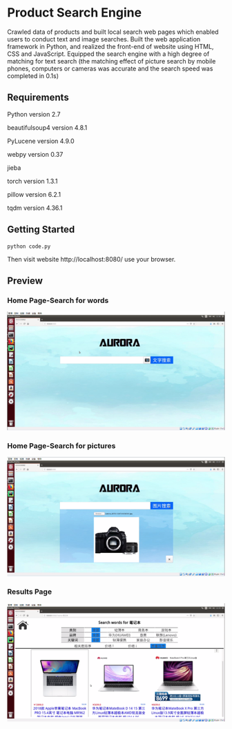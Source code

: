 # Product Search Engine

Crawled data of products and built local search web pages which enabled users to conduct text and image searches. Built the web application framework in Python, and realized the front-end of website using HTML, CSS and JavaScript. Equipped the search engine with a high degree of matching for text search (the matching effect of picture search by mobile phones, computers or cameras was accurate and the search speed was completed in 0.1s)  

## Requirements

Python version 2.7

beautifulsoup4 version 4.8.1

PyLucene version 4.9.0

webpy version 0.37

jieba

torch version 1.3.1

pillow version 6.2.1

tqdm version 4.36.1

## Getting Started

```
python code.py
```

Then visit website http://localhost:8080/ use your browser.

## Preview

### Home Page-Search for words

![image-20211223222425499](pic/image-20211223222425499.png)

### Home Page-Search for pictures

![image-20211223222514732](pic/image-20211223222514732.png)

### Results Page

![image-20211223222334968](pic/image-20211223222334968.png)

